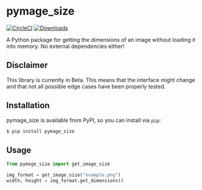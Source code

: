 # pymage_size
[![CircleCI](https://circleci.com/gh/kobaltcore/pymage_size.svg?style=svg)](https://circleci.com/gh/kobaltcore/pymage_size)
[![Downloads](https://pepy.tech/badge/pymage_size)](https://pepy.tech/project/pymage_size)

A Python package for getting the dimensions of an image without loading it into memory. No external dependencies either!

## Disclaimer
This library is currently in Beta. This means that the interface might change and that not all possible edge cases have been properly tested.

## Installation
pymage_size is available from PyPI, so you can install via `pip`:
```bash
$ pip install pymage_size
```

## Usage
```python
from pymage_size import get_image_size

img_format = get_image_size("example.png")
width, height = img_format.get_dimensions()
```
